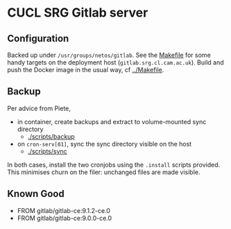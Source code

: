# CUCL SRG Gitlab server

## Configuration

Backed up under `/usr/groups/netos/gitlab`. See the [Makefile][] for some handy
targets on the deployment host (`gitlab.srg.cl.cam.ac.uk`). Build and push the
Docker image in the usual way, cf [../Makefile][Makefile].

[Makefile]: ../Makefile

## Backup

Per advice from Piete,
  * in container, create backups and extract to volume-mounted sync directory
      * [./scripts/backup](./scripts/backup)
  * on `cron-serv[01]`, sync the sync directory visible on the host
      * [./scripts/sync](./scripts/sync)

In both cases, install the two cronjobs using the `.install` scripts provided.
This minimises churn on the filer: unchanged files are made visible.

## Known Good

  * FROM gitlab/gitlab-ce:9.1.2-ce.0
  * FROM gitlab/gitlab-ce:9.0.0-ce.0

